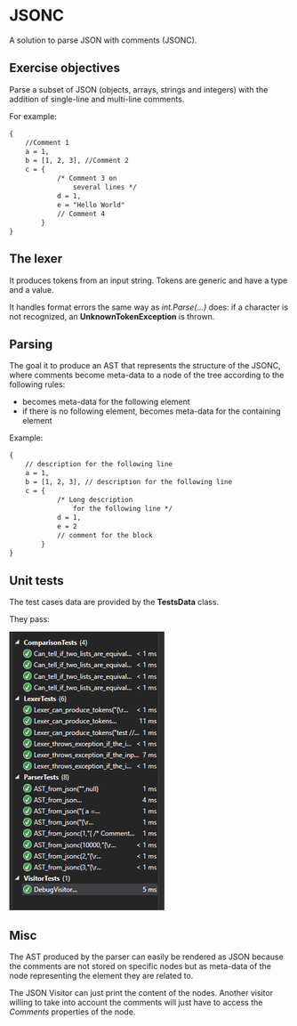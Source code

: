# JSONC

A solution to parse JSON with comments (JSONC).


## Exercise objectives

Parse a subset of JSON (objects, arrays, strings and integers) with the addition of single-line and multi-line comments.

For example:

```
{
    //Comment 1
    a = 1,
    b = [1, 2, 3], //Comment 2
    c = {
            /* Comment 3 on
                several lines */
            d = 1,
            e = "Hello World"
            // Comment 4
        }
}
```

## The lexer

It produces tokens from an input string. Tokens are generic and have a type and a value.

It handles format errors the same way as *int.Parse(...)* does: if a character is not recognized, an **UnknownTokenException** is thrown.

## Parsing

The goal it to produce an AST that represents the structure of the JSONC, where comments become meta-data to a node of the tree according to the following rules:

- becomes meta-data for the following element
- if there is no following element, becomes meta-data for the containing element

Example:

```
{
    // description for the following line
    a = 1,
    b = [1, 2, 3], // description for the following line
    c = {
            /* Long description
                for the following line */
            d = 1,
            e = 2
            // comment for the block
        }
}
```

## Unit tests

The test cases data are provided by the **TestsData** class.

They pass:

![tests passing image](tests.png "The tests pass!")

## Misc

The AST produced by the parser can easily be rendered as JSON because the comments are not stored on specific nodes but as meta-data of the node representing the element they are related to.

The JSON Visitor can just print the content of the nodes. Another visitor willing to take into account the comments will just have to access the *Comments* properties of the node.